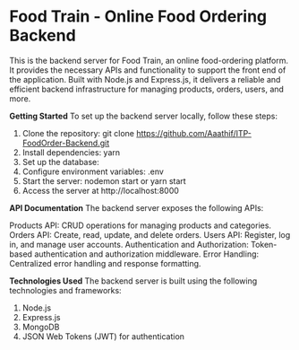 # Food Train - Online Food Ordering Backend

This is the backend server for Food Train, an online food-ordering platform. It provides the necessary APIs and functionality to support the front end of the application. Built with Node.js and Express.js, it delivers a reliable and efficient backend infrastructure for managing products, orders, users, and more.

**Getting Started**
To set up the backend server locally, follow these steps:

  1. Clone the repository: git clone https://github.com/Aaathif/ITP-FoodOrder-Backend.git
  2. Install dependencies: yarn
  3. Set up the database: 
  4. Configure environment variables: .env 
  5. Start the server: nodemon start or yarn start
  6. Access the server at http://localhost:8000

**API Documentation**
The backend server exposes the following APIs:

  Products API: CRUD operations for managing products and categories.
  Orders API: Create, read, update, and delete orders.
  Users API: Register, log in, and manage user accounts.
  Authentication and Authorization: Token-based authentication and authorization middleware.
  Error Handling: Centralized error handling and response formatting.

**Technologies Used**
The backend server is built using the following technologies and frameworks:

  1. Node.js
  2. Express.js
  3. MongoDB 
  4. JSON Web Tokens (JWT) for authentication
